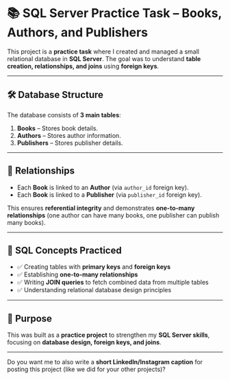 # 📚 SQL Server Practice Task – Books, Authors, and Publishers

This project is a **practice task** where I created and managed a small relational database in **SQL Server**. The goal was to understand **table creation, relationships, and joins** using **foreign keys**.

---

## 🛠️ Database Structure

The database consists of **3 main tables**:

1. **Books** – Stores book details.
2. **Authors** – Stores author information.
3. **Publishers** – Stores publisher details.

---

## 🔗 Relationships

* Each **Book** is linked to an **Author** (via `author_id` foreign key).
* Each **Book** is linked to a **Publisher** (via `publisher_id` foreign key).

This ensures **referential integrity** and demonstrates **one-to-many relationships** (one author can have many books, one publisher can publish many books).

---

## 📝 SQL Concepts Practiced

* ✅ Creating tables with **primary keys** and **foreign keys**
* ✅ Establishing **one-to-many relationships**
* ✅ Writing **JOIN queries** to fetch combined data from multiple tables
* ✅ Understanding relational database design principles

---

## 🚀 Purpose

This was built as a **practice project** to strengthen my **SQL Server skills**, focusing on **database design, foreign keys, and joins**.

---

Do you want me to also write a **short LinkedIn/Instagram caption** for posting this project (like we did for your other projects)?
